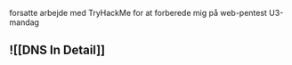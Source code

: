 forsatte arbejde med TryHackMe for at forberede mig på web-pentest U3-mandag


## ![[DNS In Detail]]


